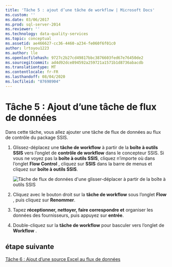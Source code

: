 ```yaml
---
title: 'Tâche 5 : ajout d’une tâche de workflow | Microsoft Docs'
ms.custom: ''
ms.date: 03/06/2017
ms.prod: sql-server-2014
ms.reviewer: ''
ms.technology: data-quality-services
ms.topic: conceptual
ms.assetid: ae466627-cc36-4460-a234-fe060f6f01c0
author: lrtoyou1223
ms.author: lle
ms.openlocfilehash: 9727c2b27cd49817bbc3876603fed67e76450de2
ms.sourcegitcommit: ad4d92dce894592a259721a1571b1d8736abacdb
ms.translationtype: MT
ms.contentlocale: fr-FR
ms.lasthandoff: 08/04/2020
ms.locfileid: "87698904"
---
```

# <a name="task-5-adding-data-flow-task"></a>Tâche 5 : Ajout d’une tâche de flux de données
  Dans cette tâche, vous allez ajouter une tâche de flux de données au flux de contrôle du package SSIS.  
  
1.  Glissez-déplacez une **tâche de workflow** à partir de la **boîte à outils SSIS** vers l’onglet de **contrôle de workflow** dans le concepteur SSIS. Si vous ne voyez pas la **boîte à outils SSIS**, cliquez n’importe où dans l’onglet **Flow Control** , cliquez sur **SSIS** dans la barre de menus et cliquez sur **boîte à outils SSIS**.  
  
     ![Tâche de flux de données d'une glisser-déplacer à partir de la boîte à outils SSIS](../../2014/tutorials/media/et-addingdataflowtask.jpg "Tâche de flux de données d'une glisser-déplacer à partir de la boîte à outils SSIS")  
  
2.  Cliquez avec le bouton droit sur la **tâche de workflow** sous l’onglet **Flow** , puis cliquez sur **Renommer**.  
  
3.  Tapez **réceptionner, nettoyer, faire correspondre et** organiser les données des fournisseurs, puis appuyez sur **entrée**.  
  
4.  Double-cliquez sur la **tâche de workflow** pour basculer vers l’onglet de **Workflow** .  
  
## <a name="next-step"></a>étape suivante  
 [Tâche 6 : Ajout d’une source Excel au flux de données](task-6-adding-excel-source-to-the-data-flow.md)  
  
  
